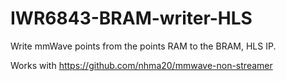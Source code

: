 # IWR6843-BRAM-writer-HLS
Write mmWave points from the points RAM to the BRAM, HLS IP.

Works with https://github.com/nhma20/mmwave-non-streamer
